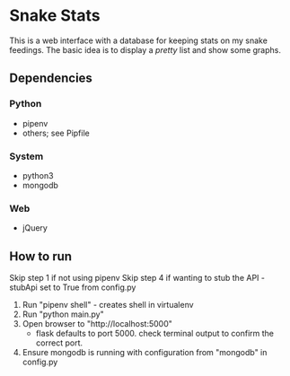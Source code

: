 # Snake Stats

This is a web interface with a database for keeping stats on my snake feedings. The basic idea is to display a *pretty* list and show some graphs.

## Dependencies
### Python
* pipenv
* others; see Pipfile

### System
* python3
* mongodb

### Web
* jQuery

## How to run
Skip step 1 if not using pipenv
Skip step 4 if wanting to stub the API - stubApi set to True from config.py

1. Run "pipenv shell" - creates shell in virtualenv
2. Run "python main.py"
3. Open browser to "http://localhost:5000"
    * flask defaults to port 5000. check terminal output to confirm the correct port.
4. Ensure mongodb is running with configuration from "mongodb" in config.py
